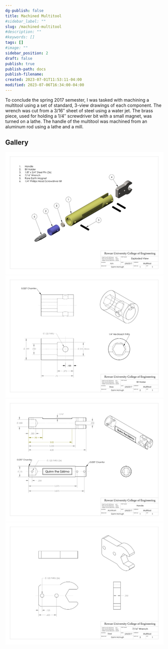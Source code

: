 ```yaml
---
dg-publish: false
title: Machined Multitool
#sidebar_label: ""
slug: /machined-multitool
#description: ""
#keywords: []
tags: []
#image: ""
sidebar_position: 2
draft: false
publish: true
publish-path: docs
publish-filename:
created: 2023-07-01T11:53:11-04:00
modified: 2023-07-06T16:34:00-04:00
---
```


To conclude the spring 2017 semester, I was tasked with machining a multitool
using a set of standard, 3-view drawings of each component. The wrench was cut
from a 3/16″ sheet of steel using a water jet. The brass piece, used for holding
a 1/4″ screwdriver bit with a small magnet, was turned on a lathe. The handle of
the multitool was machined from an aluminum rod using a lathe and a mill.

## Gallery
![Machined Multitool CAD Drawing - Assembly](machined-multitool-cad-drawing-assembly.jpg)
![Machined Multitool CAD Drawing - Bit Holder](machined-multitool-cad-drawing-bit-holder.jpg)
![Machined Multitool CAD Drawing - Handle](machined-multitool-cad-drawing-handle.jpg)
![Machined Multitool CAD Drawing - Wrench](machined-multitool-cad-drawing-wrench.jpg)